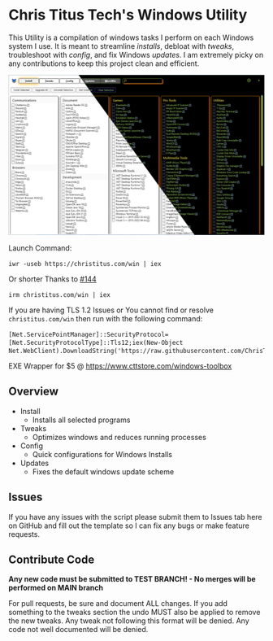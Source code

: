# Chris Titus Tech's Windows Utility

This Utility is a compilation of windows tasks I perform on each Windows system I use. It is meant to streamline *installs*, debloat with *tweaks*, troubleshoot with *config*, and fix Windows *updates*. I am extremely picky on any contributions to keep this project clean and efficient. 

![screen-install](screen-install.png)

Launch Command:

```
iwr -useb https://christitus.com/win | iex
```
Or shorter Thanks to [#144](/../../issues/144)
```
irm christitus.com/win | iex
```
If you are having TLS 1.2 Issues or You cannot find or resolve `christitus.com/win` then run with the following command:
```
[Net.ServicePointManager]::SecurityProtocol=[Net.SecurityProtocolType]::Tls12;iex(New-Object Net.WebClient).DownloadString('https://raw.githubusercontent.com/ChrisTitusTech/winutil/main/winutil.ps1')
```

EXE Wrapper for $5 @ https://www.cttstore.com/windows-toolbox

## Overview

- Install
  - Installs all selected programs
- Tweaks
  - Optimizes windows and reduces running processes
- Config
  - Quick configurations for Windows Installs
- Updates
  - Fixes the default windows update scheme

## Issues

If you have any issues with the script please submit them to Issues tab here on GitHub and fill out the template so I can fix any bugs or make feature requests. 

## Contribute Code

**Any new code must be submitted to TEST BRANCH! - No merges will be performed on MAIN branch**

For pull requests, be sure and document ALL changes. If you add something to the tweaks section the undo MUST also be applied to remove the new tweaks. Any tweak not following this format will be denied. Any code not well documented will be denied.
